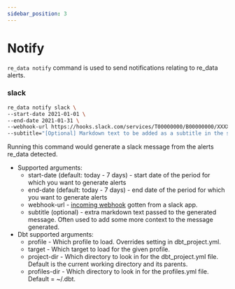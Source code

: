 ```yaml
---
sidebar_position: 3
---
```


# Notify

`re_data notify` command is used to send notifications relating to re_data alerts.

### slack
```bash
re_data notify slack \
--start-date 2021-01-01 \
--end-date 2021-01-31 \
--webhook-url https://hooks.slack.com/services/T00000000/B00000000/XXXXXXXXXXXXXXXXXXXXXXXX \
--subtitle="[Optional] Markdown text to be added as a subtitle in the slack message generated"
```

Running this command would generate a slack message from the alerts re_data detected.

- Supported arguments:
    - start-date (default: today - 7 days) - start date of the period for which you want to generate alerts
    - end-date (default: today - 7 days) - end date of the period for which you want to generate alerts
    - webhook-url - [incoming webhook](https://api.slack.com/messaging/webhooks) gotten from a slack app.
    - subtitle (optional) - extra markdown text passed to the generated message. Often used to add some more context to the message generated.
- Dbt supported arguments:
  - profile - Which profile to load. Overrides setting in dbt_project.yml.
  - target - Which target to load for the given profile.
  - project-dir - Which directory to look in for the dbt_project.yml file. Default is the current working directory and its parents.
  - profiles-dir - Which directory to look in for the profiles.yml file. Default = ~/.dbt.